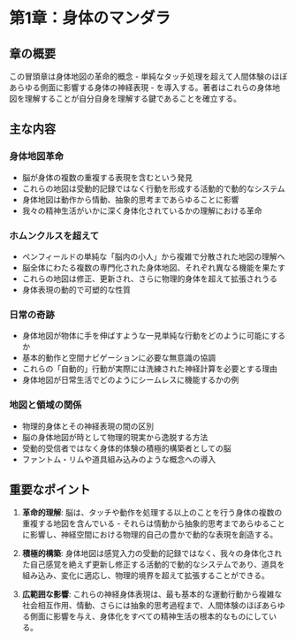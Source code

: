 # 第1章：身体のマンダラ

## 章の概要
この冒頭章は身体地図の革命的概念 - 単純なタッチ処理を超えて人間体験のほぼあらゆる側面に影響する身体の神経表現 - を導入する。著者はこれらの身体地図を理解することが自分自身を理解する鍵であることを確立する。

## 主な内容

### 身体地図革命
- 脳が身体の複数の重複する表現を含むという発見
- これらの地図は受動的記録ではなく行動を形成する活動的で動的なシステム
- 身体地図は動作から情動、抽象的思考まであらゆることに影響
- 我々の精神生活がいかに深く身体化されているかの理解における革命

### ホムンクルスを超えて
- ペンフィールドの単純な「脳内の小人」から複雑で分散された地図の理解へ
- 脳全体にわたる複数の専門化された身体地図、それぞれ異なる機能を果たす
- これらの地図は修正、更新され、さらに物理的身体を超えて拡張されうる
- 身体表現の動的で可塑的な性質

### 日常の奇跡
- 身体地図が物体に手を伸ばすような一見単純な行動をどのように可能にするか
- 基本的動作と空間ナビゲーションに必要な無意識の協調
- これらの「自動的」行動が実際には洗練された神経計算を必要とする理由
- 身体地図が日常生活でどのようにシームレスに機能するかの例

### 地図と領域の関係
- 物理的身体とその神経表現の間の区別
- 脳の身体地図が時として物理的現実から逸脱する方法
- 受動的受信者ではなく身体的体験の積極的構築者としての脳
- ファントム・リムや道具組み込みのような概念への導入

## 重要なポイント

1. **革命的理解**: 脳は、タッチや動作を処理する以上のことを行う身体の複数の重複する地図を含んでいる - それらは情動から抽象的思考まであらゆることに影響し、神経空間における物理的自己の豊かで動的な表現を創造する。

2. **積極的構築**: 身体地図は感覚入力の受動的記録ではなく、我々の身体化された自己感覚を絶えず更新し修正する活動的で動的なシステムであり、道具を組み込み、変化に適応し、物理的境界を超えて拡張することができる。

3. **広範囲な影響**: これらの神経身体表現は、最も基本的な運動行動から複雑な社会相互作用、情動、さらには抽象的思考過程まで、人間体験のほぼあらゆる側面に影響を与え、身体化をすべての精神生活の根本的なものにしている。